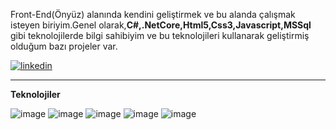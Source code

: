 Front-End(Önyüz) alanında kendini geliştirmek ve bu alanda çalışmak isteyen biriyim.Genel olarak,<strong>C#,.NetCore,Html5,Css3,Javascript,MSSql</strong> gibi teknolojilerde bilgi sahibiyim ve bu teknolojileri kullanarak geliştirmiş olduğum bazı projeler var.

[![linkedin](https://img.shields.io/badge/Linkedin-000000?style=for-the-badge&logo=Linkedin&logoColor=blue)](linkedin.com/in/mehmet-ateş-özateş-bb8108110/)

---------
**Teknolojiler**

![image](https://github.com/mhmtates/mhmtates/assets/90877794/e6843685-73af-4785-9354-57d2af1a7627)
![image](https://github.com/mhmtates/mhmtates/assets/90877794/3cddffc3-6c30-46ff-a351-0f122f209bdc)
![image](https://github.com/mhmtates/mhmtates/assets/90877794/3734d6be-c959-49b0-a02d-92cf841d3ad9)
![image](https://github.com/mhmtates/mhmtates/assets/90877794/7ab613f7-db40-49c3-b07a-bc9b1cccc0e8)
![image](https://github.com/mhmtates/mhmtates/assets/90877794/98071812-fe92-4303-a339-47afdab2e7ee)






